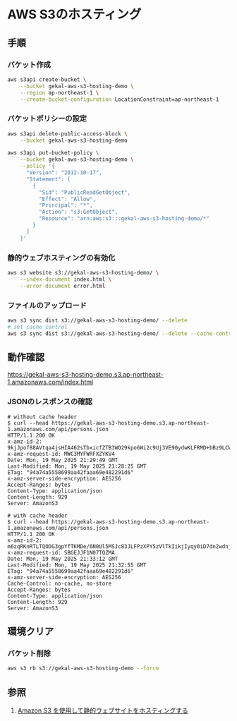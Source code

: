 # AWS S3のホスティング

## 手順

### バケット作成

```bash
aws s3api create-bucket \
    --bucket gekal-aws-s3-hosting-demo \
    --region ap-northeast-1 \
    --create-bucket-configuration LocationConstraint=ap-northeast-1
```

### バケットポリシーの設定

```bash
aws s3api delete-public-access-block \
    --bucket gekal-aws-s3-hosting-demo
```

```bash
aws s3api put-bucket-policy \
    --bucket gekal-aws-s3-hosting-demo \
    --policy '{
      "Version": "2012-10-17",
      "Statement": [
        {
          "Sid": "PublicReadGetObject",
          "Effect": "Allow",
          "Principal": "*",
          "Action": "s3:GetObject",
          "Resource": "arn:aws:s3:::gekal-aws-s3-hosting-demo/*"
        }
      ]
    }'
```

### 静的ウェブホスティングの有効化

```bash
aws s3 website s3://gekal-aws-s3-hosting-demo/ \
    --index-document index.html \
    --error-document error.html
```

### ファイルのアップロード

```bash
aws s3 sync dist s3://gekal-aws-s3-hosting-demo/ --delete
# set cache control
aws s3 sync dist s3://gekal-aws-s3-hosting-demo/ --delete --cache-control "no-cache, no-store"
```

## 動作確認

<https://gekal-aws-s3-hosting-demo.s3.ap-northeast-1.amazonaws.com/index.html>

### JSONのレスポンスの確認

```shell
# without cache header
$ curl --head https://gekal-aws-s3-hosting-demo.s3.ap-northeast-1.amazonaws.com/api/persons.json
HTTP/1.1 200 OK
x-amz-id-2: 9kjJpof88AVtqa4jsHIA462sTbxicfZTB3WO29kpo6Wi2c9Uj3VE90ydwKLFRMD+bBz9LCWgxf8=
x-amz-request-id: MWC3MYFWRFXZYKV4
Date: Mon, 19 May 2025 21:29:49 GMT
Last-Modified: Mon, 19 May 2025 21:28:25 GMT
ETag: "94a74a5558699aa42faaa69e482291d6"
x-amz-server-side-encryption: AES256
Accept-Ranges: bytes
Content-Type: application/json
Content-Length: 929
Server: AmazonS3

# with cache header
$ curl --head https://gekal-aws-s3-hosting-demo.s3.ap-northeast-1.amazonaws.com/api/persons.json
HTTP/1.1 200 OK
x-amz-id-2: m6zqRKnRTLTQODG3gpYfTKMDe/6N0Ul5MSJc83JLFPzXPY5zVlTkIikjIyqy0iD7dn2wdnjOPsQ=
x-amz-request-id: SBGEJJF1N07TQZMA
Date: Mon, 19 May 2025 21:33:12 GMT
Last-Modified: Mon, 19 May 2025 21:32:55 GMT
ETag: "94a74a5558699aa42faaa69e482291d6"
x-amz-server-side-encryption: AES256
Cache-Control: no-cache, no-store
Accept-Ranges: bytes
Content-Type: application/json
Content-Length: 929
Server: AmazonS3
```

## 環境クリア

### バケット削除

```bash
aws s3 rb s3://gekal-aws-s3-hosting-demo --force
```

## 参照

1. [Amazon S3 を使用して静的ウェブサイトをホスティングする](https://docs.aws.amazon.com/ja_jp/AmazonS3/latest/userguide/WebsiteHosting.html)
